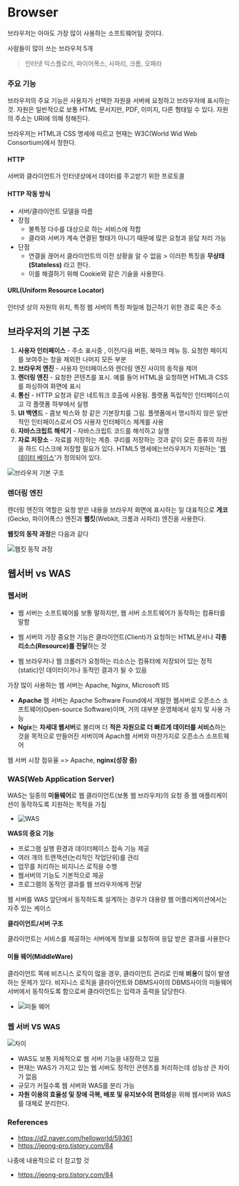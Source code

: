 # Browser

브라우저는 아마도 가장 많이 사용하는 소프트웨어일 것이다. 

사람들이 많이 쓰는 브라우저 5개

> 인터넷 익스플로러, 파이어폭스, 사파리, 크롬, 오페라

### 주요 기능

브라우저의 주요 기능은 사용자가 선택한 자원을 서버에 요청하고 브라우저에 표시하는 것. 
자원은 일반적으로 보통 HTML 문서지만, PDF, 이미지, 다른 형태일 수 있다. 자원의 주소는 URI에 의해 정해진다.

브라우저는 HTML과 CSS 명세에 따르고 현재는 W3C(World Wid Web Consortium)에서 정한다.

#### HTTP

서버와 클라이언트가 인터넷상에서 데이터를 주고받기 위한 프로토콜

#### HTTP 작동 방식

* 서버/클라이언트 모델을 따름
* 장점
  * 불특정 다수를 대상으로 하는 서비스에 적합
  * 클라와 서버가 계속 연결된 형태가 아니기 때문에 많은 요청과 응답 처리 가능
* 단점
  * 연결을 끊어서 클라이언트의 이전 상황을 알 수 없음 > 이러한 특징을 **무상태(Stateless)** 라고 한다.
  * 이를 해결하기 위해 Cookie와 같은 기술을 사용한다.

#### URL(Uniform Resource Locator)

인터넷 상의 자원의 위치, 특정 웹 서버의 특정 파일에 접근하기 위한 경로 혹은 주소



## 브라우저의 기본 구조

1. **사용자 인터페이스** - 주소 표시중 , 이전/다음 버튼, 북마크 메뉴 등. 요청한 페이지를 보여주는 창을 제외한 나머지 모든 부분
2. **브라우저 엔진** - 사용자 인터페이스와 렌더링 엔진 사이의 동작을 제어
3. **렌더링 엔진** - 요청한 콘텐츠를 표시. 예를 들어 HTML을 요청하면 HTML과 CSS를 파싱하여 화면에 표시
4. **통신** - HTTP 요청과 같은 네트워크 호출에 사용됨. 플랫폼 독립적인 인터페이스이고 각 플랫폼 하부에서 실행
5. **UI 백엔드** - 콤보 박스와 창 같은 기본장치를 그림. 플랫폼에서 명시하지 않은 일반적인 인터페이스로서 OS 사용자 인터페이스 체계를 사용
6. **자바스크립트 해석기** - 자바스크립트 코드를 해석하고 실행
7. **자료 저장소** - 자료를 저장하는 계층. 쿠리를 저장하는 것과 같이 모든 종류의 자원을 하드 디스크에 저장할 필요가 있다. HTML5 명세에는브라우저가 지원하는 '[웹 데이터 베이스](https://www.html5rocks.com/en/features/storage)'가 정의되어 있다.

![브라우저 기본 구조](https://d2.naver.com/content/images/2015/06/helloworld-59361-1.png)



### 렌더링 엔진

렌더링 엔진의 역할은 요청 받은 내용을 브라우저 화면에 표시하는 일
대표적으로 **게코**(Gecko, 파이어폭스) 엔진과 **웹킷**(Webkit, 크롬과 사파리) 엔진을 사용한다.

**웹킷의 동작 과정**은 다음과 같다

![웹킷 동작 과정](https://d2.naver.com/content/images/2015/06/helloworld-59361-3.png)





## 웹서버 vs WAS

### 웹서버

* 웹 서버는 소프트웨어를 보통 말하지만, 웹 서버 소프트웨어가 동작하는 컴퓨터를 말함
* 웹 서버의 가장 중요한 기능은 클라이언트(Client)가 요청하는 HTML문서나 **각종 리소스(Resource)를 전달**하는 것

* 웹 브라우저나 웹 크롤러가 요청하는 리소스는 컴퓨터에 저장되어 있는 정적 (static)인 데이터이거나 동적인 결과가 될 수 있음

가장 많이 사용하는 웹 서버는 Apache, Nginx, Microsoft IIS

* **Apache** 웹 서버는 Apache Software Found에서 개발한 웹서버로 오픈소스 소프트웨어(Open-source Software)이며, 거의 대부분 운영체에서 설치 및 사용 가능
* **Ngix**는 **차세대 웹서버**로 불리며 더 **적은 자원으로 더 빠르게 데이터를 서비스**하는 것을 목적으로 만들어진 서버이며 Apach웹 서버와 마찬가지로 오픈소스 소프트웨어

웹 서버 시장 점유율 => Apache, **nginx(성장 중)**

### WAS(Web Application Server)

WAS는 일종의 **미들웨어**로 웹 클라이언트(보통 웹 브라우저)의 요청 중 웹 애플리케이션이 동작하도록 지원하는 목적을 가짐

* ![WAS](https://camo.githubusercontent.com/caa639f9d21c765c00ef85517c5d1ee6c7f3cd9b/68747470733a2f2f637068696e662e707374617469632e6e65742f6d6f6f632f32303138303132325f3237302f313531363630363731353330324357524a475f504e472f315f315f375f7761732e504e47)

**WAS의 중요 기능**

* 프로그램 실행 환경과 데이터페이스 접속 기능 제공
* 여러 개의 트랜잭션(논리적인 작업단위)를 관리
* 업무를 처리하는 비지니스 로직을 수행
* 웹서버의 기능도 기본적으로 제공
* 프로그램의 동적인 결과를 웹 브라우저에게 전달

웹 서버를 WAS 앞단에서 동작하도록 설계하는 경우가 대용량 웹 어플리케이션에서는 자주 있는 케이스

**클라이언트/서버 구조**

클라이언트는 서비스를 제공하는 서버에게 정보를 요청하여 응답 받은 결과를 사용한다

#### 미들 웨어(MiddleWare)

클라이언트 쪽에 비즈니스 로직이 많을 경우, 클라이언트 관리로 인해 **비용**이 많이 발생하는 문제가 있다. 비지니스 로직을 클라이언트와 DBMS사이의 DBMS사이의 미들웨어 서버에서 동작하도록 함으로써 클라이언트는 입력과 출력을 담당한다. 

* ![미들 웨어](https://camo.githubusercontent.com/32974cb1d87e10ef2d036aa59932a9f55b515cb5/68747470733a2f2f637068696e662e707374617469632e6e65742f6d6f6f632f32303138303132325f3236372f31353136363038383035323437474e32684b5f504e472f315f315f375f2e504e47)

### 웹 서버 VS WAS

![차이](https://gmlwjd9405.github.io/images/web/webserver-vs-was1.png)

* WAS도 보통 자체적으로 웹 서버 기능을 내장하고 있음
* 현재는 WAS가 가지고 있는 웹 서버도 정적인 콘텐츠를 처리하는데 성능상 큰 차이가 없음
* 규모가 커질수록 웹 서버와 WAS를 분리 가능
* **자원 이용의 효율성 및  장애 극복, 배포 및 유지보수의 편의성**을 위해 웹서버와 WAS를 대체로 분리한다.





### References

* https://d2.naver.com/helloworld/59361
* https://jeong-pro.tistory.com/84

나중에 내용적으로 더 참고할 것

* https://jeong-pro.tistory.com/84
